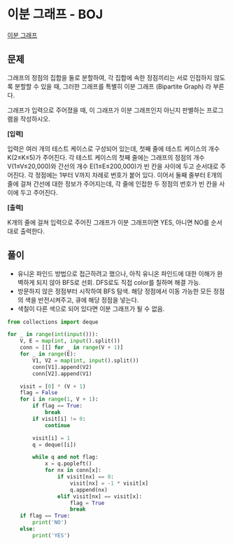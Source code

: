 # 이분 그래프 - BOJ

[이분 그래프](https://www.acmicpc.net/problem/1707)

## 문제

그래프의 정점의 집합을 둘로 분할하여, 각 집합에 속한 정점끼리는 서로 인접하지 않도록 분할할 수 있을 때, 그러한 그래프를 특별히 이분 그래프 (Bipartite Graph) 라 부른다.

그래프가 입력으로 주어졌을 때, 이 그래프가 이분 그래프인지 아닌지 판별하는 프로그램을 작성하시오.

**[입력]**

입력은 여러 개의 테스트 케이스로 구성되어 있는데, 첫째 줄에 테스트 케이스의 개수 K(2≤K≤5)가 주어진다. 각 테스트 케이스의 첫째 줄에는 그래프의 정점의 개수 V(1≤V≤20,000)와 간선의 개수 E(1≤E≤200,000)가 빈 칸을 사이에 두고 순서대로 주어진다. 각 정점에는 1부터 V까지 차례로 번호가 붙어 있다. 이어서 둘째 줄부터 E개의 줄에 걸쳐 간선에 대한 정보가 주어지는데, 각 줄에 인접한 두 정점의 번호가 빈 칸을 사이에 두고 주어진다.

**[출력]**

K개의 줄에 걸쳐 입력으로 주어진 그래프가 이분 그래프이면 YES, 아니면 NO를 순서대로 출력한다.

## 풀이

- 유니온 파인드 방법으로 접근하려고 했으나, 아직 유니온 파인드에 대한 이해가 완벽하게 되지 않아 BFS로 선회. DFS로도 직접 color를 칠하며 해결 가능.
- 방문하지 않은 정점부터 시작하여 BFS 탐색. 해당 정점에서 이동 가능한 모든 정점의 색을 반전시켜주고, 큐에 해당 정점을 넣는다.
- 색칠이 다른 색으로 되어 있다면 이분 그래프가 될 수 없음.

```py
from collections import deque

for _ in range(int(input())):
    V, E = map(int, input().split())
    conn = [[] for _ in range(V + 1)]
    for _ in range(E):
        V1, V2 = map(int, input().split())
        conn[V1].append(V2)
        conn[V2].append(V1)

    visit = [0] * (V + 1)
    flag = False
    for i in range(1, V + 1):
        if flag == True:
            break
        if visit[i] != 0:
            continue

        visit[i] = 1
        q = deque([i])

        while q and not flag:
            x = q.popleft()
            for nx in conn[x]:
                if visit[nx] == 0:
                    visit[nx] = -1 * visit[x]
                    q.append(nx)
                elif visit[nx] == visit[x]:
                    flag = True
                    break
    if flag == True:
        print('NO')
    else:
        print('YES')
```
